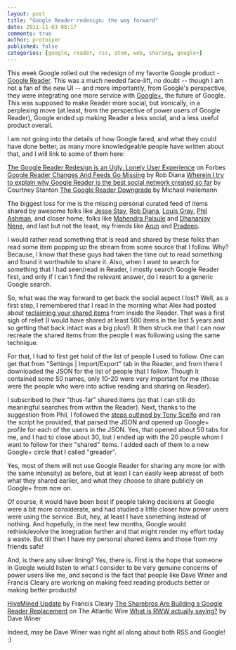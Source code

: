 ```yaml
---
layout: post
title: "Google Reader redesign: the way forward"
date: 2011-11-03 00:17
comments: true
author: protoiyer
published: false
categories: [google, reader, rss, atom, web, sharing, google+]
---
```


This week Google rolled out the redesign of my favorite Google product - [Google Reader](http://www.google.com/reader/view/). This was a much needed face-lift, no doubt -- though I am not a fan of the new UI -- and more importantly, from Google's perspective, they were integrating one more service with [Google+](https://plus.google.com/), the future of Google. This was supposed to make Reader more social, but ironically, in a perplexing move (at least, from the perspective of power users of Google Reader), Google ended up making Reader a less social, and a less useful product overall.

I am not going into the details of how Google fared, and what they could have done better, as many more knowledgeable people have written about that, and I will link to some of them here:

[The Google Reader Redesign is an Ugly, Lonely User Experience](http://www.forbes.com/sites/erikkain/2011/11/02/the-google-reader-redesign-is-an-ugly-lonely-user-experience/) on Forbes
[Google Reader Changes And Feeds Go Missing](http://regulargeek.com/2011/11/01/google-reader-changes-and-feeds-go-missing/) by Rob Diana
[Wherein I try to explain why Google Reader is the best social network created so far](http://kirbybits.wordpress.com/2011/10/21/wherein-i-try-to-explain-why-google-reader-is-the-best-social-network-created-so-far/) by Courtney Stanton
[The Google Reader Downgrade](http://binarybonsai.com/2011/11/02/the-google-reader-downgrade/) by Michael Heilemann

The biggest loss for me is the missing personal curated feed of items shared by awesome folks like [Jesse Stay](http://www.google.com/reader/shared/jessestay), [Rob Diana](http://www.google.com/reader/shared/robdiana), [Louis Gray](http://www.google.com/reader/shared/louisgray), [Phil Ashman](http://www.google.com/reader/shared/phil.ashman), and closer home, folks like [Mahendra Palsule](http://www.google.com/reader/shared/mahendrap) and [Dhananjay Nene](http://www.google.com/reader/shared/dhananjay.nene), and last but not the least, my friends like [Arun](http://www.google.com/reader/shared/arun.vydianathan) and [Pradeep](http://www.google.com/reader/shared/pradeepcr). 

I would rather read something that is read and shared by these folks than read some item popping up the stream from some source that I follow. Why? Because, I know that these guys had taken the time out to read something and found it worthwhile to share it. Also, when I want to search for something that I had seen/read in Reader, I mostly search Google Reader first, and only if I can't find the relevant answer, do I resort to a generic Google search.

So, what was the way forward to get back the social aspect I lost? Well, as a first step, I remembered that I read in the morning what Alex had posted about [reclaiming your shared items](http://googlesystem.blogspot.com/2011/11/read-your-shared-items-in-google-reader.html) from inside the Reader. That was a first sigh of relief (I would have shared at least 500 items in the last 5 years and so getting that back intact was a big plus!). It then struck me that I can now recreate the shared items from the people I was following using the same technique. 

For that, I had to first get hold of the list of people I used to follow. One can get that from "Settings | Import/Export" tab in the Reader, and from there I downloaded the JSON for the list of people that I follow. Though it contained some 50 names, only 10-20 were very important for me (those were the people who were into active reading and sharing on Reader).

I subscribed to their "thus-far" shared items (so that I can still do meaningful searches from within the Reader). Next, thanks to the suggestion from Phil, I followed the [steps outlined by Tony Scelfo](https://plus.google.com/110371866564374610674/posts/7YKJZjShCUF) and ran the script he provided, that parsed the JSON and opened up Google+ profile for each of the users in the JSON. Yes, that opened about 50 tabs for me, and I had to close about 30, but I ended up with the 20 people whom I want to follow for their "shared" items. I added each of them to a new Google+ circle that I called "greader".

Yes, most of them will not use Google Reader for sharing any more (or with the same intensity) as before, but at least I can easily keep abreast of both what they shared earlier, and what they choose to share publicly on Google+ from now on.

Of course, it would have been best if people taking decisions at Google were a bit more considerate, and had studied a little closer how power users were using the service. But, hey, at least I have something instead of nothing. And hopefully, in the next few months, Google would rethink/evolve the integration further and that might render my effort today a waste. But till then I have my personal shared items and those from my friends safe!

And, is there any silver lining? Yes, there is. First is the hope that someone in Google would listen to what I consider to be very genuine concerns of power users like me, and second is the fact that people like Dave Winer and Francis Cleary are working on making feed reading products better or making better products!

[HiveMined Update](https://plus.google.com/110805491250386698039/posts/1tUXTTE5bTE) by Francis Cleary
[The Sharebros Are Building a Google Reader Replacement](http://www.theatlanticwire.com/technology/2011/10/sharebros-are-building-google-reader-replacement/44307/) on The Atlantic Wire
[What is RWW actually saying?](http://scripting.com/stories/2011/11/02/whatIsRwwWebActuallySaying.html) by Dave Winer

Indeed, may be Dave Winer was right all along about both RSS and Google! :)

